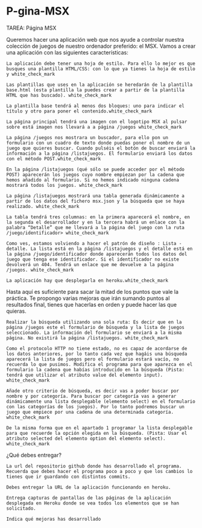 # P-gina-MSX

TAREA: Página MSX

Queremos hacer una aplicación web que nos ayude a controlar nuestra colección de juegos de nuestro ordenador preferido: el MSX. Vamos a crear una aplicación con las siguientes características:

    La aplicación debe tener una hoja de estilo. Para ello lo mejor es que busques una plantilla HTML/CSS: con lo que ya tienes la hoja de estilo y white_check_mark

    Las plantillas que uses en la aplicación se heredarán de la plantilla base.html (esta plantilla la puedes crear a partir de la plantilla HTML que has buscado). white_check_mark

    La plantilla base tendrá al menos dos bloques: uno para indicar el título y otro para poner el contenido.white_check_mark

    La página principal tendrá una imagen con el logotipo MSX al pulsar sobre está imagen nos llevará a a página /juegos white_check_mark

    La página /juegos nos mostrara un buscador, para ello pon un formulario con un cuadro de texto donde puedas poner el nombre de un juego que quieres buscar. Cuando pulséis el botón de buscar enviará la información a la página /listajuegos. El formulario enviará los datos con el método POST.white_check_mark

    En la página /listajuegos (qué sólo se puede acceder por el método POST) aparecerán los juegos cuyo nombre empiezan por la cadena que hemos añadido al formulario. Si no hemos indicado ninguna cadena mostrará todos los juegos. white_check_mark

    La página /listajuegos mostrará una tabla generada dinámicamente a partir de los datos del fichero msx.json y la búsqueda que se haya realizado. white_check_mark

    La tabla tendrá tres columnas: en la primera aparecerá el nombre, en la segunda el desarrollador y en la tercera habrá un enlace con la palabra “Detalle” que me llevará a la página del juego con la ruta /juego/identificador> white_check_mark

    Como ves, estamos volviendo a hacer el patrón de diseño : Lista - detalle. La lista está en la página /listajuegos y el detalle está en la página /juego/identificador donde aparecerán todos los datos del juego que tenga ese identificador. Si el identificador no existe devolverá un 404. Tendrá un enlace que me devuelve a la página /juegos. white_check_mark

    La aplicación hay que desplegarla en heroku.white_check_mark

Hasta aquí es suficiente para sacar la mitad de los puntos que vale la práctica. Te propongo varias mejoras que irán sumando puntos al resultados final, tienes que hacerlas en orden y puede hacer las que quieras.

    Realizar la búsqueda utilizando una sola ruta: Es decir que en la página /juegos este el formulario de búsqueda y la lista de juegos seleccionado. La información del formulario se enviará a la misma página. No existirá la página /listajuegos. white_check_mark

    Como el protocolo HTTP no tiene estado, no es capaz de acordarse de los datos anteriores, por lo tanto cada vez que hagáis una búsqueda aparecerá la lista de juegos pero el formulario estará vacío, no recuerda lo que pusimos. Modifica el programa para que aparezca en el formulario la cadena que habías introducido en la búsqueda (Pista: tendrá que utilizar el atributo value del elemento input). white_check_mark

    Añade otro criterio de búsqueda, es decir vas a poder buscar por nombre y por categoría. Para buscar por categoría vas a generar dinámicamente una lista desplegable (elemento select) en el formulario con las categorías de los juegos). Por lo tanto podremos buscar un juego que empiece por una cadena de una determinada categoría. white_check_mark

    De la misma forma que en el apartado 1 programar la lista desplegable para que recuerde la opción elegida en la búsqueda. (Pista: Usar el atributo selected del elemento option del elemento select). white_check_mark

¿Qué debes entregar?

    La url del repositorio github donde has desarrollado el programa. Recuerda que debes hacer el programa poco a poco y que los cambios lo tienes que ir guardando con distintos commits.

    Debes entregar la URL de la aplicación funcionando en heroku.

    Entrega capturas de pantallas de las páginas de la aplicación desplegada en Heroku donde se vea todos los elementos que se han solicitado.

    Indica qué mejoras has desarrollado
